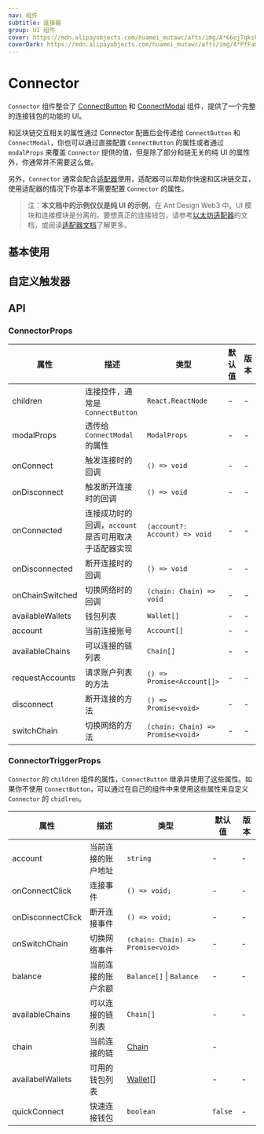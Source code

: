 ```yaml
---
nav: 组件
subtitle: 连接器
group: UI 组件
cover: https://mdn.alipayobjects.com/huamei_mutawc/afts/img/A*66ojTqksPJsAAAAAAAAAAAAADlrGAQ/original
coverDark: https://mdn.alipayobjects.com/huamei_mutawc/afts/img/A*PfFaQbs3w98AAAAAAAAAAAAADlrGAQ/original
---
```


# Connector

`Connector` 组件整合了 [ConnectButton](../connect-button/index.zh-CN.md) 和 [ConnectModal](../connect-modal/index.zh-CN.md) 组件，提供了一个完整的连接钱包的功能的 UI。

和区块链交互相关的属性通过 Connector 配置后会传递给 `ConnectButton` 和 `ConnectModal`，你也可以通过直接配置 `ConnectButton` 的属性或者通过 `modalProps` 来覆盖 `Connector` 提供的值，但是除了部分和链无关的纯 UI 的属性外，你通常并不需要这么做。

另外，`Connector` 通常会配合[适配器](../../guide/adapter)使用，适配器可以帮助你快速和区块链交互，使用适配器的情况下你基本不需要配置 `Connector` 的属性。

> 注：**本文档中的示例仅仅是纯 UI 的示例**，在 Ant Design Web3 中。UI 模块和连接模块是分离的。要想真正的连接钱包，请参考[以太坊适配器](../ethereum/index.zh-CN.md)的文档，或阅读[适配器文档](../../../../docs/guide/adapter.zh-CN.md)了解更多。

## 基本使用

<code src="./demos/basic.tsx"></code>

## 自定义触发器

<code src="./demos/custom-trigger.tsx"></code>

## API

### ConnectorProps

| 属性 | 描述 | 类型 | 默认值 | 版本 |
| --- | --- | --- | --- | --- |
| children | 连接控件，通常是 `ConnectButton` | `React.ReactNode` | - | - |
| modalProps | 透传给 `ConnectModal` 的属性 | `ModalProps` | - | - |
| onConnect | 触发连接时的回调 | `() => void` | - | - |
| onDisconnect | 触发断开连接时的回调 | `() => void` | - | - |
| onConnected | 连接成功时的回调，`account` 是否可用取决于适配器实现 | `(account?: Account) => void` | - | - |
| onDisconnected | 断开连接时的回调 | `() => void` | - | - |
| onChainSwitched | 切换网络时的回调 | `(chain: Chain) => void` | - | - |
| availableWallets | 钱包列表 | `Wallet[]` | - | - |
| account | 当前连接账号 | `Account[]` | - | - |
| availableChains | 可以连接的链列表 | `Chain[]` | - | - |
| requestAccounts | 请求账户列表的方法 | `() => Promise<Account[]>` | - | - |
| disconnect | 断开连接的方法 | `() => Promise<void>` | - | - |
| switchChain | 切换网络的方法 | `(chain: Chain) => Promise<void>` | - | - |

### ConnectorTriggerProps

`Connector` 的 `children` 组件的属性，`ConnectButton` 继承并使用了这些属性。如果你不使用 `ConnectButton`，可以通过在自己的组件中来使用这些属性来自定义 `Connector` 的 `chidlren`。

| 属性              | 描述               | 类型                                 | 默认值  | 版本 |
| ----------------- | ------------------ | ------------------------------------ | ------- | ---- |
| account           | 当前连接的账户地址 | `string`                             | -       | -    |
| onConnectClick    | 连接事件           | `() => void;`                        | -       | -    |
| onDisconnectClick | 断开连接事件       | `() => void;`                        | -       | -    |
| onSwitchChain     | 切换网络事件       | `(chain: Chain) => Promise<void>`    | -       | -    |
| balance           | 当前连接的账户余额 | `Balance[]` \| `Balance`             | -       | -    |
| availableChains   | 可以连接的链列表   | `Chain[]`                            | -       | -    |
| chain             | 当前连接的链       | [Chain](/components/types#chain)     | -       |      |
| availabelWallets  | 可用的钱包列表     | [Wallet](/components/types#wallet)[] | -       | -    |
| quickConnect      | 快速连接钱包       | `boolean`                            | `false` | -    |
